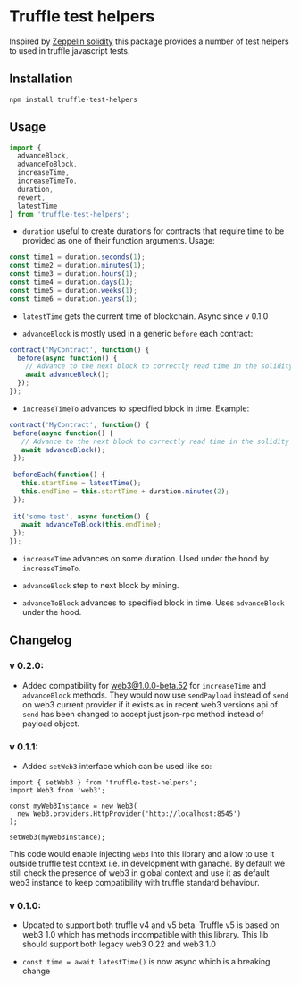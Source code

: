 # Truffle test helpers

Inspired by [Zeppelin solidity](https://github.com/OpenZeppelin/zeppelin-solidity/) this package provides a number of test helpers to used in truffle javascript tests.

## Installation
```
npm install truffle-test-helpers
```

## Usage

```js
import {
  advanceBlock,
  advanceToBlock,
  increaseTime,
  increaseTimeTo,
  duration,
  revert,
  latestTime
} from 'truffle-test-helpers';
```

- `duration` useful to create durations for contracts that require time to be provided as one of their function arguments. Usage:

```js
const time1 = duration.seconds(1);
const time2 = duration.minutes(1);
const time3 = duration.hours(1);
const time4 = duration.days(1);
const time5 = duration.weeks(1);
const time6 = duration.years(1); 
```

- `latestTime` gets the current time of blockchain. Async since v 0.1.0

- `advanceBlock` is mostly used in a generic `before` each contract:

```js
contract('MyContract', function() {
  before(async function() {
    // Advance to the next block to correctly read time in the solidity "now" function interpreted by ganache
    await advanceBlock();
  });
});
```

- `increaseTimeTo` advances to specified block in time. Example:
                   
```js
contract('MyContract', function() {
 before(async function() {
   // Advance to the next block to correctly read time in the solidity "now" function interpreted by ganache
   await advanceBlock();
 });
 
 beforeEach(function() {
   this.startTime = latestTime();
   this.endTime = this.startTime + duration.minutes(2);
 });
 
 it('some test', async function() {
   await advanceToBlock(this.endTime);
 });
});
```

- `increaseTime` advances on some duration. Used under the hood by `increaseTimeTo`.

- `advanceBlock` step to next block by mining.

- `advanceToBlock` advances to specified block in time. Uses `advanceBlock` under the hood. 

## Changelog

### v 0.2.0:

- Added compatibility for web3@1.0.0-beta.52 for `increaseTime` and `advanceBlock` methods. They would now use `sendPayload` instead of `send` on web3 current provider if it exists as in recent web3 versions api of `send` has been changed to accept just json-rpc method instead of payload object.

### v 0.1.1:
- Added `setWeb3` interface which can be used like so:
```
import { setWeb3 } from 'truffle-test-helpers';
import Web3 from 'web3';

const myWeb3Instance = new Web3(
  new Web3.providers.HttpProvider('http://localhost:8545')
);

setWeb3(myWeb3Instance);
```

This code would enable injecting `web3` into this library and allow to use it outside truffle test context i.e. in development with ganache. By default we still check the presence of web3 in global context and use it as default web3 instance to keep compatibility with truffle standard behaviour.

### v 0.1.0:
- Updated to support both truffle v4 and v5 beta. Truffle v5 is based on web3 1.0 which has methods incompatible with this library. This lib should support both legacy web3 0.22 and web3 1.0

- `const time = await latestTime()` is now async which is a breaking change